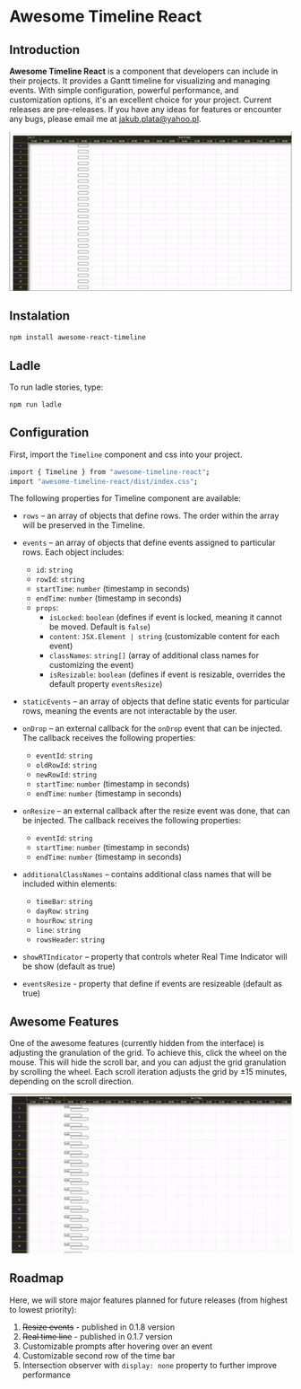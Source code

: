 # Awesome Timeline React

## Introduction

**Awesome Timeline React** is a component that developers can include in their projects. It provides a Gantt timeline for visualizing and managing events. With simple configuration, powerful performance, and customization options, it's an excellent choice for your project. Current releases are pre-releases. If you have any ideas for features or encounter any bugs, please email me at [jakub.plata@yahoo.pl](mailto:jakub.plata@yahoo.pl).

![](https://raw.githubusercontent.com/Plageros/awesome-timeline-react/master/public/gifs/demo-overview.gif)

## Instalation

```sh
npm install awesome-react-timeline
```

## Ladle

To run ladle stories, type:

```sh
npm run ladle
```

## Configuration

First, import the `Timeline` component and css into your project.

```sh
import { Timeline } from "awesome-timeline-react";
import "awesome-timeline-react/dist/index.css";
```

The following properties for Timeline component are available:

- `rows` – an array of objects that define rows. The order within the array will be preserved in the Timeline.

- `events` – an array of objects that define events assigned to particular rows. Each object includes:

  - `id`: `string`
  - `rowId`: `string`
  - `startTime`: `number` (timestamp in seconds)
  - `endTime`: `number` (timestamp in seconds)
  - `props`:
    - `isLocked`: `boolean` (defines if event is locked, meaning it cannot be moved. Default is `false`)
    - `content`: `JSX.Element | string` (customizable content for each event)
    - `classNames`: `string[]` (array of additional class names for customizing the event)
    - `isResizable`: `boolean` (defines if event is resizable, overrides the default property `eventsResize`)

- `staticEvents` – an array of objects that define static events for particular rows, meaning the events are not interactable by the user.

- `onDrop` – an external callback for the `onDrop` event that can be injected. The callback receives the following properties:

  - `eventId`: `string`
  - `oldRowId`: `string`
  - `newRowId`: `string`
  - `startTime`: `number` (timestamp in seconds)
  - `endTime`: `number` (timestamp in seconds)

- `onResize` – an external callback after the resize event was done, that can be injected. The callback receives the following properties:

  - `eventId`: `string`
  - `startTime`: `number` (timestamp in seconds)
  - `endTime`: `number` (timestamp in seconds)

- `additionalClassNames` – contains additional class names that will be included within elements:

  - `timeBar`: `string`
  - `dayRow`: `string`
  - `hourRow`: `string`
  - `line`: `string`
  - `rowsHeader`: `string`

- `showRTIndicator` – property that controls wheter Real Time Indicator will be show (default as true)

- `eventsResize` - property that define if events are resizeable (default as true)

## Awesome Features

One of the awesome features (currently hidden from the interface) is adjusting the granulation of the grid. To achieve this, click the wheel on the mouse. This will hide the scroll bar, and you can adjust the grid granulation by scrolling the wheel. Each scroll iteration adjusts the grid by ±15 minutes, depending on the scroll direction.

![](https://raw.githubusercontent.com/Plageros/awesome-timeline-react/master/public/gifs/demo-grid-granulation.gif)

## Roadmap

Here, we will store major features planned for future releases (from highest to lowest priority):

1. ~~Resize events~~ - published in 0.1.8 version
2. ~~Real time line~~ - published in 0.1.7 version
3. Customizable prompts after hovering over an event
4. Customizable second row of the time bar
5. Intersection observer with `display: none` property to further improve performance
